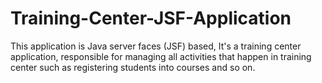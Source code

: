# Training-Center-JSF-Application
This application is Java server faces (JSF) based, It's a training center application, responsible for managing all activities that happen in training center such as registering students into courses and so on. 
